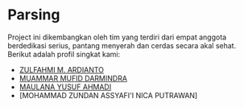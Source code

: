 # Parsing

Project ini dikembangkan oleh tim yang terdiri dari empat anggota berdedikasi serius, pantang menyerah dan cerdas secara akal sehat. Berikut adalah profil singkat kami:

- [ZULFAHMI M. ARDIANTO](https://github.com/7z1x/)
- [MUAMMAR MUFID DARMINDRA](https://github.com/faprikaa)
- [MAULANA YUSUF AHMADI](https://github.com/MaulanaYusufAhmadi)
- [MOHAMMAD ZUNDAN ASSYAFI'I NICA PUTRAWAN]
